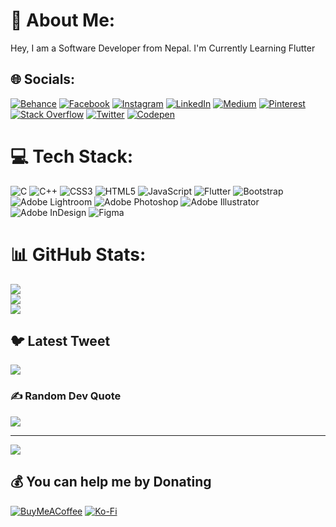 # 💫 About Me:
Hey, I am a Software Developer from Nepal.
I'm Currently Learning Flutter


## 🌐 Socials:
[![Behance](https://img.shields.io/badge/Behance-1769ff?logo=behance&logoColor=white)](https://behance.net/yugeshpoudel) [![Facebook](https://img.shields.io/badge/Facebook-%231877F2.svg?logo=Facebook&logoColor=white)](https://facebook.com/yugesh.45d) [![Instagram](https://img.shields.io/badge/Instagram-%23E4405F.svg?logo=Instagram&logoColor=white)](https://instagram.com/yugesh_45d) [![LinkedIn](https://img.shields.io/badge/LinkedIn-%230077B5.svg?logo=linkedin&logoColor=white)](https://linkedin.com/in/yugesh-45d) [![Medium](https://img.shields.io/badge/Medium-12100E?logo=medium&logoColor=white)](https://medium.com/@yugesh_45d) [![Pinterest](https://img.shields.io/badge/Pinterest-%23E60023.svg?logo=Pinterest&logoColor=white)](https://pinterest.com/yugesh_45d) [![Stack Overflow](https://img.shields.io/badge/-Stackoverflow-FE7A16?logo=stack-overflow&logoColor=white)](https://stackoverflow.com/users/19198468) [![Twitter](https://img.shields.io/badge/Twitter-%231DA1F2.svg?logo=Twitter&logoColor=white)](https://twitter.com/yugesh_45d) [![Codepen](https://img.shields.io/badge/Codepen-000000?style=for-the-badge&logo=codepen&logoColor=white)](https://codepen.io/Yugesh-45d) 

# 💻 Tech Stack:
![C](https://img.shields.io/badge/c-%2300599C.svg?style=for-the-badge&logo=c&logoColor=white) ![C++](https://img.shields.io/badge/c++-%2300599C.svg?style=for-the-badge&logo=c%2B%2B&logoColor=white) ![CSS3](https://img.shields.io/badge/css3-%231572B6.svg?style=for-the-badge&logo=css3&logoColor=white) ![HTML5](https://img.shields.io/badge/html5-%23E34F26.svg?style=for-the-badge&logo=html5&logoColor=white) ![JavaScript](https://img.shields.io/badge/javascript-%23323330.svg?style=for-the-badge&logo=javascript&logoColor=%23F7DF1E) ![Flutter](https://img.shields.io/badge/Flutter-%2302569B.svg?style=for-the-badge&logo=Flutter&logoColor=white) ![Bootstrap](https://img.shields.io/badge/bootstrap-%23563D7C.svg?style=for-the-badge&logo=bootstrap&logoColor=white) ![Adobe Lightroom](https://img.shields.io/badge/Adobe%20Lightroom-31A8FF.svg?style=for-the-badge&logo=Adobe%20Lightroom&logoColor=white) ![Adobe Photoshop](https://img.shields.io/badge/adobephotoshop-%2331A8FF.svg?style=for-the-badge&logo=adobephotoshop&logoColor=white) ![Adobe Illustrator](https://img.shields.io/badge/adobeillustrator-%23FF9A00.svg?style=for-the-badge&logo=adobeillustrator&logoColor=white) ![Adobe InDesign](https://img.shields.io/badge/Adobe%20InDesign-49021F?style=for-the-badge&logo=adobeindesign&logoColor=white) 	![Figma](https://img.shields.io/badge/figma-%23F24E1E.svg?style=for-the-badge&logo=figma&logoColor=white)
# 📊 GitHub Stats:
![](https://github-readme-stats.vercel.app/api?username=Yugesh-45d&theme=dark&hide_border=false&include_all_commits=false&count_private=false)<br/>
![](https://github-readme-streak-stats.herokuapp.com/?user=Yugesh-45d&theme=dark&hide_border=false)<br/>
![](https://github-readme-stats.vercel.app/api/top-langs/?username=Yugesh-45d&theme=dark&hide_border=false&include_all_commits=false&count_private=false&layout=compact)

## 🐦 Latest Tweet
[![](https://gtce.itsvg.in/api?username=yugesh_45d)](https://github.com/VishwaGauravIn/github-twitter-card-embed)

### ✍️ Random Dev Quote
![](https://quotes-github-readme.vercel.app/api?type=vetical&theme=radical)

---
[![](https://visitcount.itsvg.in/api?id=Yugesh-45d&icon=0&color=0)](https://visitcount.itsvg.in)

  ## 💰 You can help me by Donating
  [![BuyMeACoffee](https://img.shields.io/badge/Buy%20Me%20a%20Coffee-ffdd00?style=for-the-badge&logo=buy-me-a-coffee&logoColor=black)](https://buymeacoffee.com/yugesh.45d) [![Ko-Fi](https://img.shields.io/badge/Ko--fi-F16061?style=for-the-badge&logo=ko-fi&logoColor=white)](https://ko-fi.com/yugesh_45d) 

  
<!-- Proudly created with GPRM ( https://gprm.itsvg.in ) -->
